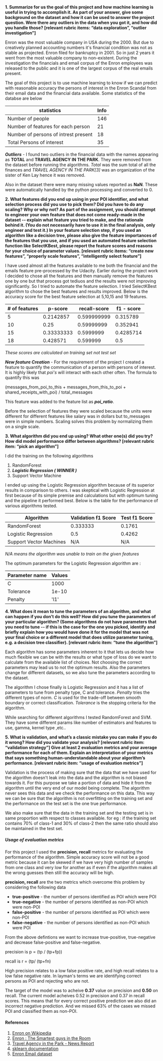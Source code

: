 
**1. Summarize for us the goal of this project and how machine learning is useful
in trying to accomplish it. As part of your answer, give some background on the
dataset and how it can be used to answer the project question. Were there any
 outliers in the data when you got it, and how did you handle those?  [relevant
 rubric items: “data exploration”, “outlier investigation”]**

Enron was the most valuable company in USA during the 2000. But due to creatively
planned accounting numbers it's financial condition was not as stable as projected.
Enron filed for bankruptcy  in 2001. So in just 2 years it went from the most
valuable company to non-existent. During the investigation the financials and
email corpus of the Enron employees was released to the public and it is one
of the largest corpus of the real emails present.

The goal of this project is to use machine learning to know if we can predict
with reasonable accuracy the persons of interest in the Enron Scandal from their
email data and the financial data available. Some statistics of the databse are
below

|statistics | Info |
|-----------|------|
|Number of people | 146 |
|Number of features for each person| 21 |
|Number of persons of intrest present | 18 |
|Total Persons of interest | 35 |

***Outliers*** - I found two outliers in the financial data with the names
appearing as **TOTAL** and **TRAVEL AGENCY IN THE PARK**. They were removed from the
dataset before running the algorithms. *Total* was the sum total of all the
finances and *TRAVEL AGENCY IN THE PARK[3]* was an organization of the sister of
Ken Lay hence it was removed.

Also in the dataset there were many missing values reported as **NaN**. These
were automatically handled by the python processing and converted to 0.




**2. What features did you end up using in your POI identifier, and what
selection process did you use to pick them? Did you have to do any scaling?
 Why or why not? As part of the assignment, you should attempt to engineer
 your own feature that does not come ready-made in the dataset -- explain
 what feature you tried to make, and the rationale behind it. (You do not
 necessarily have to use it in the final analysis, only engineer and test it.)
  In your feature selection step, if you used an algorithm like a decision tree,
  please also give the feature importances of the features that you use, and if
  you used an automated feature selection function like SelectKBest, please
  report the feature scores and reasons for your choice of parameter values.
   [relevant rubric items: “create new features”, “properly scale features”,
    “intelligently select feature”]**

I have used almost all the features available to me both the financial and the
emails feature pre-processed by the Udacity. Earlier during the project work
I decided to chose all the features and then manually remove the features one
by one but that process got tediuos and the results were not improving
significantly. So I tried to automate the feature selection. I tried SelectKBest
algorithm to chose the best features and results improved. Below is the accuracy
score for the best feature selection at 5,10,15 and 19 features.



|# of features | p-score | recall-score | f1 - score |
|--------------|---------|--------------|------------|
|5|  0.2142857|0.599999999|0.315789|
|10|0.25|0.59999999|0.352941|
|15|0.33333333|0.5999999|0.4285714|
|18|0.428571|0.599999|0.5|
*These scores are calculated on training set not test set*

***New feature Creation*** - For the requirement of the project I created a
feature to quantify the communication of a person with persons of interest. It is
highly likely that *poi's* will interact with each other often. The formula to
quantify this was

(messages_from_poi_to_this + messages_from_this_to_poi +  shared_receipts_with_poi) / total_messages

This feature was added to the feature list as ***poi_ratio***.


Before the selection of features they were scaled because the units were
different for different features like salary was in dollars but to_messages were
 in simple numbers. Scaling solves this problem by normalizing them on a single
 scale.


**3. What algorithm did you end up using? What other one(s) did you try? How did
 model performance differ between algorithms?  [relevant rubric item: “pick an
 algorithm”]**

I did the training on the following algorithms

1. RandomForest
2. ***Logistic Regression ( WINNER )***
3. Support Vector Machine

I ended up using the Logistic Regression algorithm because of its superior
results in comparison to others. I was skeptical with Logistic Regression at
first because of its simple premise and calculations but with optimum tuning
and the pipeline it performed best. Below is the table for the performance
of various algorithms tested.

|Algorithm | Validation f1 Score | Test f1 Score |
|----------|---------------------|------------------|
|RandomForest | 0.333333 | 0.1761 |
|Logistic Regression |0.5|0.4262|
|Support Vector Machines|N/A| N/A|

*N/A means the algorithm was unable to train on the given features*

The optimum parameters for the Logistic Regression algorithm are :

|Parameter name |  Values |
|-------------|-----------|
|C | 1000 |
|Tolerance | 1e-10 |
|Penalty |'l1' |




**4. What does it mean to tune the parameters of an algorithm, and what can
 happen if you don’t do this well?  How did you tune the parameters of your
  particular algorithm? (Some algorithms do not have parameters that you need
  to tune -- if this is the case for the one you picked, identify and briefly
   explain how you would have done it for the model that was not your final
   choice or a different model that does utilize parameter tuning, e.g. a
   decision tree classifier).  [relevant rubric item: “tune the algorithm”]**

Each algorithm has some parameters inherent to it that lets us decide how much
flexible we can be with the results or what type of loss do we want to
calculate from the available list of choices. Not choosing the correct parameters
 may lead us to not the optimum results. Also the parameters change for
different datasets, so we also tune the parameters according to the dataset.

The algorithm I chose finally is Logistic Regression and it has a list of parameters
to tune from penalty type, C and tolerance. *Penalty* tries the different types
of norm. *C* is used for the trade-off between smooth boundary or correct
classification. *Tolerance* is the stopping criteria for the algorithm.

While searching for different algorithms I tested RandomForest and SVM. They have
some different params like number of estimators and features to use, gamma,
kernel type ,etc..


**5. What is validation, and what’s a classic mistake you can make if you do it
wrong? How did you validate your analysis?  [relevant rubric item: “validation
strategy”]
Give at least 2 evaluation metrics and your average performance for each of
them.  Explain an interpretation of your metrics that says something
human-understandable about your algorithm’s performance. [relevant rubric item:
“usage of evaluation metrics”]**

Validation is the process of making sure that the data that we have used for
the algorithm doesn't leak into the data and the algorithm is not biased towards
it. For this purpose we take a portion of data and hide it from the algorithm
until the very end of our model being complete. The algorithm never sees this
data and we check the performance on this data. This way we can be sure that the
algorithm is not overfitting on the training set and the performance on the test
set is the one true performance.

We also make sure that the data in the training set and the testing set is
in same proportion with respect to classes available. for eg : if the training
set contains 70% of class-1 and 30% of class-2 then the same ratio should also
be maintained in the test set.

##### Usage of evaluation metrics
For this project I used the **precision, recall** metrics for evaluating the
performance of the algorithm. Simple accuracy score will not be a good metric
because it can be skewed if we have very high number of samples from one class
and very low for another as if even if the algorithm makes all the wrong
guesses then still the accuracy will be high.

**precision, recall** are the two metrics which overcome this problem by
considering the following data

* **true-positive** - the number of persons identified as POI which were POI
* **true-negative** - the number of persons identified as non-POI which were
non-POI
* **false-positive** - the number of persons identified as POI which were
non-POI
* **false-negative** - the number of persons identified as non-POI which were
POI

From the above defintions we want to increase true-positive, true-negative and
decrease false-positive and false-negative.

precision is p = (tp / (tp+fp))

recall is r = (tp/ (tp+fn)

High precision relates to a low false positive rate, and high recall relates to
a low false negative rate. In layman's terms we are identifying correct persons
as POI and rejecting who are not.

The target of the model was to acheive **0.37** value on precision
and **0.50** on recall. The current model acheives 0.52 in precision and 0.37 in recall
scores.
This means that for every correct positive prediction we also did an incorrect
negative prediction. And we missed 63% of the cases we missed POI and classified
 them as non-POI.


#### References

1. [Enron on Wikipedia](https://en.wikipedia.org/wiki/Enron)
2. [Enron : The Smartest guys in the Room](https://freedocumentaries.org/documentary/enron-the-smartest-guys-in-the-room)
3. [Travel Agency in the Park - News Report](http://content.time.com/time/magazine/article/0,9171,198885,00.html)
4. [sklearn documentation](http://scikit-learn.org/stable/)
5. [Enron Email dataset](https://www.cs.cmu.edu/~./enron/)
